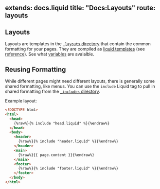 extends: docs.liquid
title: "Docs:Layouts"
route: layouts
---

## Layouts

Layouts are templates in the [`_layouts` directory](/docs/directory.html) that contain the common
formatting for your pages.  They are compiled as [liquid
templates](https://shopify.github.io/liquid/) (see
[reference](https://help.shopify.com/themes/liquid)).  See what [variables](/docs/variables.html) are avaialble.

## Reusing Formatting

While different pages might need different layouts, there is generally some
shared formatting, like menus. You can use the `include` Liquid tag to pull in
shared formatting from the [`_includes` directory](/docs/directory.html).

Example layout:
```html
<!DOCTYPE html>
<html>
  <head>
    {%raw%}{% include "head.liquid" %}{%endraw%}
  </head>
  <body>
    <header>
      {%raw%}{% include "header.liquid" %}{%endraw%}
    </header>
    <main>
      {%raw%}{{ page.content }}{%endraw%}
    </main>
    <footer>
      {%raw%}{% include "footer.liquid" %}{%endraw%}
    </footer>
  </body>
</html>
```
